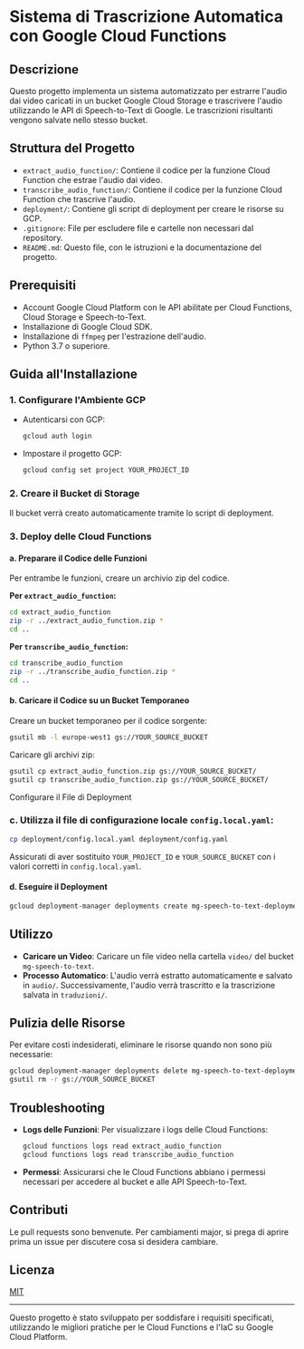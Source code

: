 # Sistema di Trascrizione Automatica con Google Cloud Functions

## Descrizione

Questo progetto implementa un sistema automatizzato per estrarre l'audio dai video caricati in un bucket Google Cloud Storage e trascrivere l'audio utilizzando le API di Speech-to-Text di Google. Le trascrizioni risultanti vengono salvate nello stesso bucket.

## Struttura del Progetto

- `extract_audio_function/`: Contiene il codice per la funzione Cloud Function che estrae l'audio dai video.
- `transcribe_audio_function/`: Contiene il codice per la funzione Cloud Function che trascrive l'audio.
- `deployment/`: Contiene gli script di deployment per creare le risorse su GCP.
- `.gitignore`: File per escludere file e cartelle non necessari dal repository.
- `README.md`: Questo file, con le istruzioni e la documentazione del progetto.

## Prerequisiti

- Account Google Cloud Platform con le API abilitate per Cloud Functions, Cloud Storage e Speech-to-Text.
- Installazione di Google Cloud SDK.
- Installazione di `ffmpeg` per l'estrazione dell'audio.
- Python 3.7 o superiore.

## Guida all'Installazione

### 1. Configurare l'Ambiente GCP

- Autenticarsi con GCP:

  ```bash
  gcloud auth login
  ```

- Impostare il progetto GCP:

  ```bash
  gcloud config set project YOUR_PROJECT_ID
  ```

### 2. Creare il Bucket di Storage

Il bucket verrà creato automaticamente tramite lo script di deployment.

### 3. Deploy delle Cloud Functions

#### a. Preparare il Codice delle Funzioni

Per entrambe le funzioni, creare un archivio zip del codice.

**Per `extract_audio_function`:**

```bash
cd extract_audio_function
zip -r ../extract_audio_function.zip *
cd ..
```

**Per `transcribe_audio_function`:**

```bash
cd transcribe_audio_function
zip -r ../transcribe_audio_function.zip *
cd ..
```

#### b. Caricare il Codice su un Bucket Temporaneo

Creare un bucket temporaneo per il codice sorgente:

```bash
gsutil mb -l europe-west1 gs://YOUR_SOURCE_BUCKET
```

Caricare gli archivi zip:

```bash
gsutil cp extract_audio_function.zip gs://YOUR_SOURCE_BUCKET/
gsutil cp transcribe_audio_function.zip gs://YOUR_SOURCE_BUCKET/
```
Configurare il File di Deployment

### c. Utilizza il file di configurazione locale `config.local.yaml`:

```bash
cp deployment/config.local.yaml deployment/config.yaml
```

Assicurati di aver sostituito `YOUR_PROJECT_ID` e `YOUR_SOURCE_BUCKET` con i valori corretti in `config.local.yaml`.

#### d. Eseguire il Deployment

```bash
gcloud deployment-manager deployments create mg-speech-to-text-deployment --config deployment/config.yaml
```

## Utilizzo

- **Caricare un Video**: Caricare un file video nella cartella `video/` del bucket `mg-speech-to-text`.
- **Processo Automatico**: L'audio verrà estratto automaticamente e salvato in `audio/`. Successivamente, l'audio verrà trascritto e la trascrizione salvata in `traduzioni/`.

## Pulizia delle Risorse

Per evitare costi indesiderati, eliminare le risorse quando non sono più necessarie:

```bash
gcloud deployment-manager deployments delete mg-speech-to-text-deployment
gsutil rm -r gs://YOUR_SOURCE_BUCKET
```

## Troubleshooting

- **Logs delle Funzioni**: Per visualizzare i logs delle Cloud Functions:

  ```bash
  gcloud functions logs read extract_audio_function
  gcloud functions logs read transcribe_audio_function
  ```

- **Permessi**: Assicurarsi che le Cloud Functions abbiano i permessi necessari per accedere al bucket e alle API Speech-to-Text.

## Contributi

Le pull requests sono benvenute. Per cambiamenti major, si prega di aprire prima un issue per discutere cosa si desidera cambiare.

## Licenza

[MIT](https://choosealicense.com/licenses/mit/)

---

Questo progetto è stato sviluppato per soddisfare i requisiti specificati, utilizzando le migliori pratiche per le Cloud Functions e l'IaC su Google Cloud Platform.
